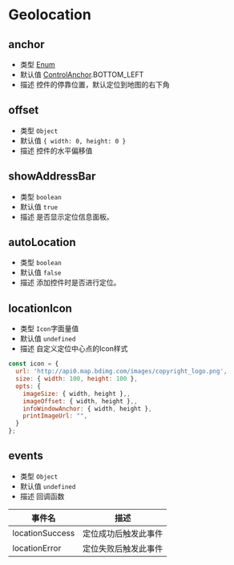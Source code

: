 # Geolocation

## anchor
* 类型 [Enum](/guide/constants.html#controlanchor)
* 默认值 [ControlAnchor](/guide/constants.html#controlanchor).BOTTOM_LEFT
* 描述 控件的停靠位置，默认定位到地图的右下角

## offset
* 类型 `Object`
* 默认值 `{ width: 0, height: 0 }`
* 描述 控件的水平偏移值

## showAddressBar
* 类型 `boolean`
* 默认值 `true`
* 描述 是否显示定位信息面板。

## autoLocation
* 类型 `boolean`
* 默认值 `false`
* 描述 添加控件时是否进行定位。

## locationIcon
* 类型 `Icon`字面量值
* 默认值 `undefined`
* 描述 自定义定位中心点的Icon样式
``` js
const icon = {
  url: 'http://api0.map.bdimg.com/images/copyright_logo.png',
  size: { width: 100, height: 100 },
  opts: {
    imageSize: { width, height },,
    imageOffset: { width, height },,
    infoWindowAnchor: { width, height },
    printImageUrl: "",
  }
};

```

## events
* 类型 `Object`
* 默认值 `undefined`
* 描述 回调函数

| 事件名 | 描述 |
| ----- | --- |
| locationSuccess | 定位成功后触发此事件 |
| locationError | 定位失败后触发此事件 |
